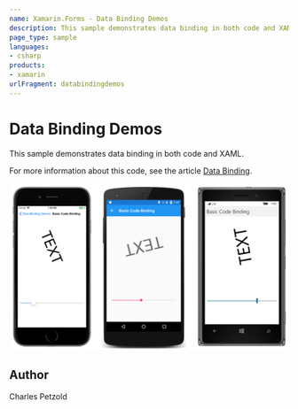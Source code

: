 ```yaml
---
name: Xamarin.Forms - Data Binding Demos
description: This sample demonstrates data binding in both code and XAML.
page_type: sample
languages:
- csharp
products:
- xamarin
urlFragment: databindingdemos
---
```

# Data Binding Demos

This sample demonstrates data binding in both code and XAML.

For more information about this code, see the article [Data Binding](https://docs.microsoft.com/xamarin/xamarin-forms/app-fundamentals/data-binding/).

![Data Binding Demos application screenshot](Screenshots/01BasicCodeBinding-Large.png "Data Binding Demos application screenshot")

## Author

Charles Petzold
